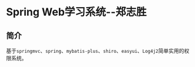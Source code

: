 # Spring Web学习系统--郑志胜

## 简介
基于`springmvc`、`spring`、`mybatis-plus`、`shiro`、`easyui`、`Log4j2`简单实用的权限系统。